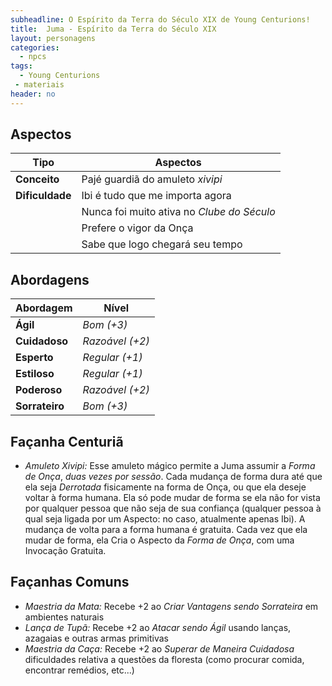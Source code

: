 ```yaml
---
subheadline: O Espírito da Terra do Século XIX de Young Centurions!
title:  Juma - Espírito da Terra do Século XIX
layout: personagens
categories:
  - npcs
tags:
  - Young Centurions
 - materiais
header: no
---
```



## Aspectos

| **Tipo**        | **Aspectos**                               |
|-----------------|--------------------------------------------|
| **Conceito**    | Pajé guardiã do amuleto _xivipi_           |
| **Dificuldade** | Ibi é tudo que me importa agora            |
|                 | Nunca foi muito ativa no _Clube do Século_ |
|                 | Prefere o vigor da Onça                    |
|                 | Sabe que logo chegará seu tempo            |

## Abordagens

| **Abordagem**  | **Nível**       |
|----------------|-----------------|
| **Ágil**       | _Bom (+3)_      |
| **Cuidadoso**  | _Razoável (+2)_ |
| **Esperto**    | _Regular (+1)_  |
| **Estiloso**   | _Regular (+1)_  |
| **Poderoso**   | _Razoável (+2)_ |
| **Sorrateiro** | _Bom (+3)_      |

## Façanha Centuriã

+ _Amuleto Xivipi:_ Esse amuleto mágico permite a Juma assumir a _Forma de Onça_, _duas vezes por sessão_. Cada mudança de forma dura até que ela seja _Derrotada_ fisicamente na forma de Onça, ou que ela deseje voltar à forma humana. Ela só pode mudar de forma se ela não for vista por qualquer pessoa que não seja de sua confiança (qualquer pessoa à qual seja ligada por um Aspecto: no caso, atualmente apenas Ibi). A mudança de volta para a forma humana é gratuita. Cada vez que ela mudar de forma, ela Cria o Aspecto da _Forma de Onça_, com uma Invocação Gratuita. 

## Façanhas Comuns

+ _Maestria da Mata:_ Recebe +2 ao _Criar Vantagens sendo Sorrateira_ em ambientes naturais
+ _Lança de Tupã:_ Recebe +2 ao _Atacar sendo Ágil_ usando lanças, azagaias e outras armas primitivas
+ _Maestria da Caça:_ Recebe +2 ao _Superar de Maneira Cuidadosa_ dificuldades relativa a questões da floresta (como procurar comida, encontrar remédios, etc...)
